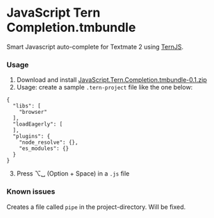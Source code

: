 # JavaScript Tern Completion.tmbundle

Smart Javascript auto-complete for Textmate 2 using [TernJS](http://ternjs.net).

### Usage
1. Download and install [JavaScript.Tern.Completion.tmbundle-0.1.zip](https://github.com/fab1an/JavaScript-Tern-Completion.tmbundle/releases/download/release%2F0.1/JavaScript.Tern.Completion.tmbundle-0.1.zip)
2. Usage: create a sample `.tern-project` file like the one below:

```  
{
  "libs": [
    "browser"
  ],
  "loadEagerly": [
  ],
  "plugins": {
    "node_resolve": {},
    "es_modules": {}
  }
}

```

 3. Press ⌥␣ (Option + Space) in a `.js` file



### Known issues
Creates a file called `pipe` in the project-directory. Will be fixed.
